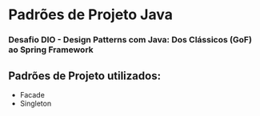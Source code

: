 # Padrões de Projeto Java

### Desafio DIO - Design Patterns com Java: Dos Clássicos (GoF) ao Spring Framework

## Padrões de Projeto utilizados:
* Facade
* Singleton
